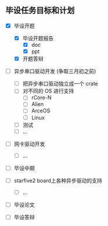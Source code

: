 ## 毕设任务目标和计划

+ [x] 毕设开题
    + [x] 毕设开题报告 
        + [x] doc
        + [x] ppt
    + [x] 开题答辩
+ [ ] 异步串口驱动开发 (争取三月初之前)
    + [ ] 把异步串口驱动独立成一个 crate
    + [ ] 对不同的 OS 进行支持
        + [ ] rCore-N
        + [ ] Alien
        + [ ] ArceOS
        + [ ] Linux
    + [ ] 测试
    + [ ] ...
+ [ ] 网卡驱动开发
    + [ ] ...
+ [ ] 毕设中期
+ [ ] starfive2 board上各种异步驱动的支持
    + [ ] ...
+ [ ] 毕设论文
+ [ ] 毕设答辩

